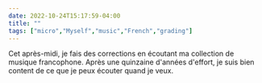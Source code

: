 ---date: 2022-10-24T15:17:59-04:00title: ""tags: ["micro","Myself","music","French","grading"]---Cet après-midi, je fais des corrections en écoutant ma collection de musique francophone. Après une quinzaine d'années d'effort, je suis bien content de ce que je peux écouter quand je veux.